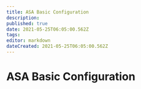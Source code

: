 ```yaml
---
title: ASA Basic Configuration
description: 
published: true
date: 2021-05-25T06:05:00.562Z
tags: 
editor: markdown
dateCreated: 2021-05-25T06:05:00.562Z
---
```


# ASA Basic Configuration
